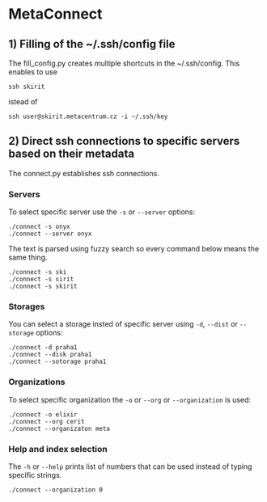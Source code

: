 # MetaConnect

## 1) Filling of the ~/.ssh/config file
The fill_config.py creates multiple shortcuts in the ~/.ssh/config.
This enables to use 
```
ssh skirit
```
istead of 
```
ssh user@skirit.metacentrum.cz -i ~/.ssh/key
```

## 2) Direct ssh connections to specific servers based on their metadata
The connect.py establishes ssh connections.

### Servers
To select specific server use the `-s` or `--server` options:
```
./connect -s onyx
./connect --server onyx
```
The text is parsed using fuzzy search so every command below means the same thing. 
```
./connect -s ski
./connect -s sirit
./connect -s skirit
```

### Storages
You can select a storage insted of specific server using  `-d`, `--dist` or `--storage` options:
```
./connect -d praha1
./connect --disk praha1
./connect --sotorage praha1
```
### Organizations
To select specific organization the `-o` or `--org` or `--organization` is used:
```
./connect -o elixir
./connect --org cerit
./connect --organizaton meta
```

### Help and index selection
The `-h` or `--help` prints list of numbers that can be used instead of typing specific strings.

```
./connect --organization 0
```
